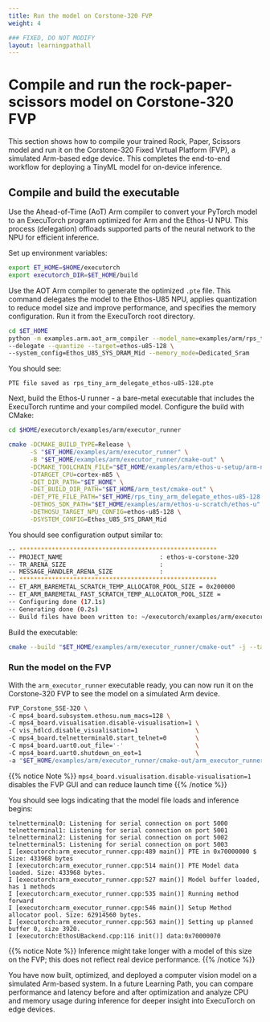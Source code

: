 ```yaml
---
title: Run the model on Corstone-320 FVP
weight: 4

### FIXED, DO NOT MODIFY
layout: learningpathall
---
```


# Compile and run the rock-paper-scissors model on Corstone-320 FVP

This section shows how to compile your trained Rock, Paper, Scissors model and run it on the Corstone-320 Fixed Virtual Platform (FVP), a simulated Arm-based edge device. This completes the end-to-end workflow for deploying a TinyML model for on-device inference.

## Compile and build the executable

Use the Ahead-of-Time (AoT) Arm compiler to convert your PyTorch model to an ExecuTorch program optimized for Arm and the Ethos-U NPU. This process (delegation) offloads supported parts of the neural network to the NPU for efficient inference.

Set up environment variables:

```bash
export ET_HOME=$HOME/executorch
export executorch_DIR=$ET_HOME/build
```

Use the AOT Arm compiler to generate the optimized `.pte` file. This command delegates the model to the Ethos-U85 NPU, applies quantization to reduce model size and improve performance, and specifies the memory configuration. Run it from the ExecuTorch root directory.

```bash
cd $ET_HOME
python -m examples.arm.aot_arm_compiler --model_name=examples/arm/rps_tiny.py \
--delegate --quantize --target=ethos-u85-128 \
--system_config=Ethos_U85_SYS_DRAM_Mid --memory_mode=Dedicated_Sram
```

You should see:

```output
PTE file saved as rps_tiny_arm_delegate_ethos-u85-128.pte
```

Next, build the Ethos-U runner - a bare-metal executable that includes the ExecuTorch runtime and your compiled model. Configure the build with CMake:

```bash
cd $HOME/executorch/examples/arm/executor_runner

cmake -DCMAKE_BUILD_TYPE=Release \
      -S "$ET_HOME/examples/arm/executor_runner" \
      -B "$ET_HOME/examples/arm/executor_runner/cmake-out" \
      -DCMAKE_TOOLCHAIN_FILE="$ET_HOME/examples/arm/ethos-u-setup/arm-none-eabi-gcc.cmake" \
      -DTARGET_CPU=cortex-m85 \
      -DET_DIR_PATH="$ET_HOME" \
      -DET_BUILD_DIR_PATH="$ET_HOME/arm_test/cmake-out" \
      -DET_PTE_FILE_PATH="$ET_HOME/rps_tiny_arm_delegate_ethos-u85-128.pte" \
      -DETHOS_SDK_PATH="$ET_HOME/examples/arm/ethos-u-scratch/ethos-u" \
      -DETHOSU_TARGET_NPU_CONFIG=ethos-u85-128 \
      -DSYSTEM_CONFIG=Ethos_U85_SYS_DRAM_Mid
```

You should see configuration output similar to:

```bash
-- *******************************************************
-- PROJECT_NAME                           : ethos-u-corstone-320
-- TR_ARENA_SIZE                          :
-- MESSAGE_HANDLER_ARENA_SIZE             :
-- *******************************************************
-- ET_ARM_BAREMETAL_SCRATCH_TEMP_ALLOCATOR_POOL_SIZE = 0x200000
-- ET_ARM_BAREMETAL_FAST_SCRATCH_TEMP_ALLOCATOR_POOL_SIZE =
-- Configuring done (17.1s)
-- Generating done (0.2s)
-- Build files have been written to: ~/executorch/examples/arm/executor_runner/cmake-out
```

Build the executable:

```bash
cmake --build "$ET_HOME/examples/arm/executor_runner/cmake-out" -j --target arm_executor_runner
```

### Run the model on the FVP
With the `arm_executor_runner` executable ready, you can now run it on the Corstone-320 FVP to see the model on a simulated Arm device.

```bash
FVP_Corstone_SSE-320 \
-C mps4_board.subsystem.ethosu.num_macs=128 \
-C mps4_board.visualisation.disable-visualisation=1 \
-C vis_hdlcd.disable_visualisation=1                \
-C mps4_board.telnetterminal0.start_telnet=0        \
-C mps4_board.uart0.out_file='-'                    \
-C mps4_board.uart0.shutdown_on_eot=1               \
-a "$ET_HOME/examples/arm/executor_runner/cmake-out/arm_executor_runner"
```

{{% notice Note %}}
`mps4_board.visualisation.disable-visualisation=1` disables the FVP GUI and can reduce launch time
{{% /notice %}}

You should see logs indicating that the model file loads and inference begins:

```output
telnetterminal0: Listening for serial connection on port 5000
telnetterminal1: Listening for serial connection on port 5001
telnetterminal2: Listening for serial connection on port 5002
telnetterminal5: Listening for serial connection on port 5003
I [executorch:arm_executor_runner.cpp:489 main()] PTE in 0x70000000 $ Size: 433968 bytes
I [executorch:arm_executor_runner.cpp:514 main()] PTE Model data loaded. Size: 433968 bytes.
I [executorch:arm_executor_runner.cpp:527 main()] Model buffer loaded, has 1 methods
I [executorch:arm_executor_runner.cpp:535 main()] Running method forward
I [executorch:arm_executor_runner.cpp:546 main()] Setup Method allocator pool. Size: 62914560 bytes.
I [executorch:arm_executor_runner.cpp:563 main()] Setting up planned buffer 0, size 3920.
I [executorch:EthosUBackend.cpp:116 init()] data:0x70000070
```

{{% notice Note %}}
Inference might take longer with a model of this size on the FVP; this does not reflect real device performance.
{{% /notice %}}

You have now built, optimized, and deployed a computer vision model on a simulated Arm-based system. In a future Learning Path, you can compare performance and latency before and after optimization and analyze CPU and memory usage during inference for deeper insight into ExecuTorch on edge devices.
